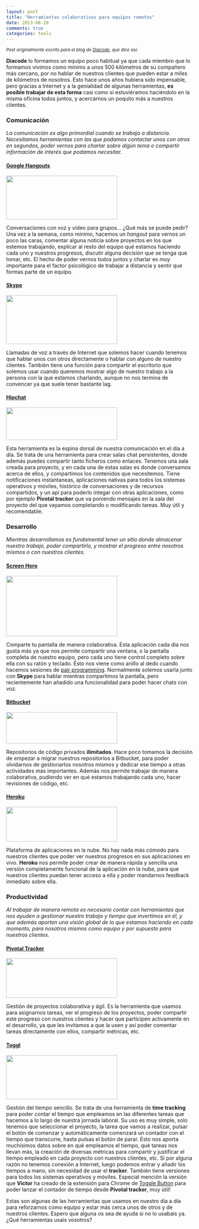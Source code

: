 ```yaml
---
layout: post
title: "Herramientas colaborativas para equipos remotos"
date: 2013-08-28
comments: true
categories: tools
---
```


<small style="font-style: italic;">Post originalmente escrito para el blog de <a href=" http://blog.diacode.com/herramientas-colaborativas-para-equipos-remotos" target="_blank">Diacode</a>, que dice así:</small>

**Diacode** lo formamos un equipo poco habitual ya que cada miembro que lo formamos vivimos como mínimo a unos 500 kilómetros de su compañero más cercano, por no hablar de nuestros clientes que pueden estar a miles de kilómetros de nosotros. Esto hace unos años hubiera sido impensable, pero gracias a Internet y a la genialidad de algunas herramientas, **es posible trabajar de esta forma** casi como si estuviéramos haciéndolo en la misma oficina todos juntos, y acercarnos un poquito más a nuestros clientes.

<!-- more -->


### Comunicación ###
*La comunicación es algo primordial cuando se trabaja a distancia. Necesitamos herramientas con las que podamos contactar unos con otros en segundos, poder vernos para charlar sobre algún tema o compartir información de interés que podamos necesitar.*

#### <a target="_blank" href="https://www.google.com/tools/dlpage/hangoutplugin">Google Hangouts</a> ####

<img class="size-medium wp-image-343 aligncenter" title="hangouts-logo" src="http://blog.diacode.com/wp-content/uploads/2013/08/hangouts-logo-300x118.jpg" alt="" width="300" height="118">

Conversaciones con voz y video para grupos... ¿Qué más se puede pedir? Una vez a la semana, como mínimo, hacemos un *hangout* para vernos un poco las caras, comentar alguna noticia sobre proyectos en los que estemos trabajando, explicar al resto del equipo qué estamos haciendo cada uno y nuestros progresos, discutir alguna decisión que se tenga que tomar, etc. El hecho de poder vernos todos juntos y charlar es muy importante para el factor psicológico de trabajar a distancia y sentir que formas parte de un equipo.

#### <a target="_blank" href="http://www.skype.com/">Skype</a> ####

<img class="size-medium wp-image-344 aligncenter" title="Skype_Logo" src="http://blog.diacode.com/wp-content/uploads/2013/08/Skype_Logo-300x132.png" alt="" width="300" height="132">

Llamadas de voz a través de Internet que solemos hacer cuando tenemos que hablar unos con otros directamente o hablar con alguno de nuestro clientes. También tiene una función para compartir el escritorio que solemos usar cuando queremos mostrar algo de nuestro trabajo a la persona con la que estamos charlando, aunque no nos termina de convencer ya que suele tener bastante lag.

#### <a target="_blank" href="https://www.hipchat.com/">Hipchat</a> ####

<img class="size-medium wp-image-345 aligncenter" title="logo_hipchat" src="http://blog.diacode.com/wp-content/uploads/2013/08/logo_hipchat-300x88.png" alt="" width="300" height="88">

Esta herramienta es la espina dorsal de nuestra comunicación en el día a día. Se trata de una herramienta para crear salas chat persistentes, donde además puedes compartir tanto ficheros como enlaces. Tenemos una sala creada para proyecto, y en cada una de estas salas es donde conversamos acerca de ellos, y compartimos los contenidos que necesitemos. Tiene notificaciones instantaneas, aplicaciones nativas para todos los sistemas operativos y móviles, histórico de conversaciones y de recursos compartidos, y un api para poderlo integar con otras aplicaciones, como por ejemplo **Pivotal tracker** que va poniendo mensajes en la sala del proyecto del que vayamos completando o modificando tareas. Muy útil y recomendable.


### Desarrollo ###
*Mientras desarrollamos es fundamental tener un sitio donde almacenar nuestro trabajo, poder compartirlo, y mostrar el progreso entre nosotros mismos o con nuestros clientes.*

#### <a target="_blank" href="http://screenhero.com/">Screen Hero</a> ####

<img class="size-medium wp-image-346 aligncenter" title="screenhero_logo" src="http://blog.diacode.com/wp-content/uploads/2013/08/screenhero_logo-300x163.png" alt="" width="300" height="163">

Comparte tu pantalla de manera colaborativa. Esta aplicación cada día nos gusta más ya que nos permite compartir una ventana, o la pantalla completa de nuestro equipo, pero cada uno tiene control completo sobre ella con su ratón y teclado. Esto nos viene como anillo al dedo cuando hacemos sesiones de <a href="http://es.wikipedia.org/wiki/Programaci%C3%B3n_en_pareja">pair programming</a>. Normalmente solemos usarla junto con **Skype** para hablar mientras compartimos la pantalla, pero recientemente han añadido una funcionalidad para poder hacer chats con voz.

#### <a target="_blank" href="http://bitbucket.org">Bitbucket</a> ####

<img class="size-medium wp-image-347 aligncenter" title="bitbucket_logo" src="http://blog.diacode.com/wp-content/uploads/2013/08/bitbucket_logo-300x85.jpeg" alt="" width="300" height="85">

Repositorios de código privados **ilimitados**. Hace poco tomamos la decisión de empezar a migrar nuestros repositorios a Bitbucket, para poder olvidarnos de gestionarlos nosotros mismos y dedicar ese tiempo a otras actividades más importantes. Además nos permite trabajar de manera colaborativa, pudiendo ver en qué estamos trabajando cada uno, hacer revisiones de código, etc.

#### <a target="_blank" href="https://www.heroku.com/">Heroku</a> ####

<img class="size-medium wp-image-348 aligncenter" title="heroku_logo" src="http://blog.diacode.com/wp-content/uploads/2013/08/heroku_logo-300x94.jpg" alt="" width="300" height="94">

Plataforma de aplicaciones en la nube. No hay nada más cómodo para nuestros clientes que poder ver nuestros progresos en sus aplicaciones en vivo. **Heroku** nos permite poder crear de manera rápida y sencilla una versión completamente funcional de la aplicación en la nube, para que nuestros clientes puedan tener acceso a ella y poder mandarnos feedback inmediato sobre ella.

### Productividad ###
*Al trabajar de manera remota es necesario contar con herramientas que nos ayuden a gestionar nuestro trabajo y tiempo que invertimos en él, y que además aporten una visión global de lo que estamos haciendo en cada momento, para nosotros mismos como equipo y por supuesto para nuestros clientes.*

#### <a target="_blank" href="https://www.pivotaltracker.com/">Pivotal Tracker</a> ####

<img class="size-medium wp-image-349 aligncenter" title="pivotal_logo" src="http://blog.diacode.com/wp-content/uploads/2013/08/pivotal_logo-300x107.png" alt="" width="300" height="107">

Gestión de proyectos colaborativa y ágil. Es la herramienta que usamos para asignarnos tareas, ver el progreso de los proyectos, poder compartir este progreso con nuestros clientes y hacer que participen activamente en el desarrollo, ya que les invitamos a que la usen y así poder comentar tareas directamente con ellos, compartir métricas, etc.

#### <a target="_blank" href="https://www.toggl.com/">Toggl</a> ####

<img class="size-full wp-image-350 aligncenter" title="toggl_logo" src="http://blog.diacode.com/wp-content/uploads/2013/08/toggl_logo.png" alt="" width="300" height="119">

Gestión del tiempo sencillo. Se trata de una herramienta de **time tracking** para poder contar el tiempo que empleamos en las diferentes tareas que hacemos a lo largo de nuestra jornada laboral. Su uso es muy simple, solo tenemos que seleccionar el proyecto, la tarea que vamos a realizar, pulsar el botón de comenzar y automáticamente comenzará un contador con el tiempo que transcurre, hasta pulsas el botón de parar. Esto nos aporta muchísimos datos sobre en qué empleamos el tiempo, qué tareas nos llevan más, la creación de diversas métricas para compartir y justificar el tiempo empleado en cada proyecto con nuestros clientes, etc. Si por alguna razón no tenemos conexión a Internet, luego podemos entrar y añadir los tiempos a mano, sin necesidad de usar el **tracker**. También tiene versiones para todos los sistemas operativos y móviles.
Especial mención la versión que **Victor** ha creado de la extensión para Chrome de <a target="_blank" href="https://github.com/hopsor/toggl-button">Toggle Button</a> para poder lanzar el contador de tiempo desde **Pivotal tracker**, muy útil!

Estas son algunas de las herramientas que usamos en nuestro día a día para reforzarnos como equipo y estar más cerca unos de otros y de nuestros clientes. Espero que alguna os sea de ayuda si no lo usabais ya. ¿Qué herramientas usais vosotros?

